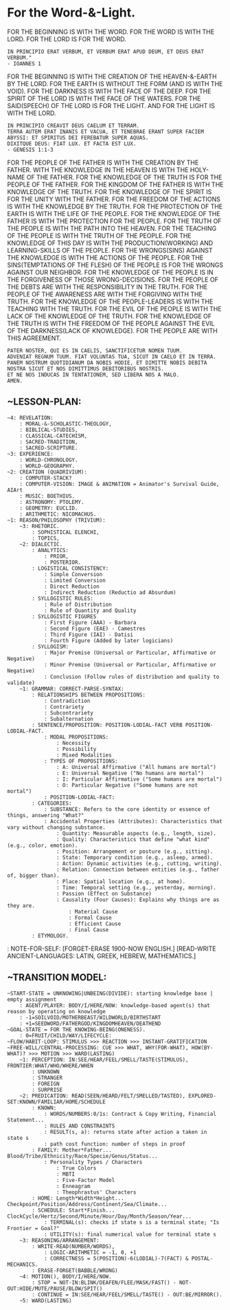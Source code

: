# **For the Word-&-Light.**
FOR THE BEGINNING IS WITH THE WORD.
FOR THE WORD IS WITH THE LORD.
FOR THE LORD IS FOR THE WORD.

    IN PRINCIPIO ERAT VERBUM, ET VERBUM ERAT APUD DEUM, ET DEUS ERAT VERBUM." 
    - IOANNES 1

FOR THE BEGINNING IS WITH THE CREATION OF THE HEAVEN-&-EARTH BY THE LORD.
FOR THE EARTH IS WITHOUT THE FORM (AND IS WITH THE VOID).
FOR THE DARKNESS IS WITH THE FACE OF THE DEEP. 
FOR THE SPIRIT OF THE LORD IS WITH THE FACE OF THE WATERS.
FOR THE SAID(SPEECH) OF THE LORD IS FOR THE LIGHT.
AND FOR THE LIGHT IS WITH THE LORD.

    IN PRINCIPIO CREAVIT DEUS CAELUM ET TERRAM.
    TERRA AUTEM ERAT INANIS ET VACUA, ET TENEBRAE ERANT SUPER FACIEM ABYSSI: ET SPIRITUS DEI FEREBATUR SUPER AQUAS.
    DIXITQUE DEUS: FIAT LUX. ET FACTA EST LUX. 
    - GENESIS 1:1-3

FOR THE PEOPLE OF THE FATHER IS WITH THE CREATION BY THE FATHER.
WITH THE KNOWLEDGE IN THE HEAVEN IS WITH THE HOLY-NAME OF THE FATHER.
FOR THE KNOWLEDGE OF THE TRUTH IS FOR THE PEOPLE OF THE FATHER.
FOR THE KINGDOM OF THE FATHER IS WITH THE KNOWLEDGE OF THE TRUTH.
FOR THE KNOWLEDGE OF THE SPIRIT IS FOR THE UNITY WITH THE FATHER.
FOR THE FREEDOM OF THE ACTIONS IS WITH THE KNOWLEDGE BY THE TRUTH.
FOR THE PROTECTION OF THE EARTH IS WITH THE LIFE OF THE PEOPLE.
FOR THE KNOWLEDGE OF THE FATHER IS WITH THE PROTECTION FOR THE PEOPLE.
FOR THE TRUTH OF THE PEOPLE IS WITH THE PATH INTO THE HEAVEN.
FOR THE TEACHING OF THE PEOPLE IS WITH THE TRUTH OF THE PEOPLE.
FOR THE KNOWLEDGE OF THIS DAY IS WITH THE PRODUCTION(WORKING) AND LEARNING-SKILLS OF THE PEOPLE.
FOR THE WRONGS(SINS) AGAINST THE KNOWLEDGE IS WITH THE ACTIONS OF THE PEOPLE.
FOR THE SINS(TEMPTATIONS OF THE FLESH) OF THE PEOPLE IS FOR THE WRONGS AGAINST OUR NEIGHBOR.
FOR THE KNOWLEDGE OF THE PEOPLE IS IN THE FORGIVENESS OF THOSE WRONG-DECISIONS.
FOR THE PEOPLE OF THE DEBTS ARE WITH THE RESPONSIBILITY IN THE TRUTH.
FOR THE PEOPLE OF THE AWARENESS ARE WITH THE FORGIVING WITH THE TRUTH.
FOR THE KNOWLEDGE OF THE PEOPLE-LEADERS IS WITH THE TEACHING WITH THE TRUTH.
FOR THE EVIL OF THE PEOPLE IS WITH THE LACK OF THE KNOWLEDGE OF THE TRUTH.
FOR THE KNOWLEDGE OF THE TRUTH IS WITH THE FREEDOM OF THE PEOPLE AGAINST THE EVIL OF THE DARKNESS(LACK OF KNOWLEDGE).
FOR THE PEOPLE ARE WITH THIS AGREEMENT.
    
    PATER NOSTER, QUI ES IN CAELIS, SANCTIFICETUR NOMEN TUUM. 
    ADVENIAT REGNUM TUUM. FIAT VOLUNTAS TUA, SICUT IN CAELO ET IN TERRA. 
    PANEM NOSTRUM QUOTIDIANUM DA NOBIS HODIE, ET DIMITTE NOBIS DEBITA NOSTRA SICUT ET NOS DIMITTIMUS DEBITORIBUS NOSTRIS. 
    ET NE NOS INDUCAS IN TENTATIONEM, SED LIBERA NOS A MALO. 
    AMEN.

## **~LESSON-PLAN:**
    ~4: REVELATION:
        : MORAL-&-SCHOLASTIC-THEOLOGY,
        : BIBLICAL-STUDIES,
        : CLASSICAL-CATECHISM,
        : SACRED-TRADITION,
        : SACRED-SCRIPTURE.
    ~3: EXPERIENCE: 
        : WORLD-CHRONOLOGY.
        : WORLD-GEOGRAPHY.
    ~2: CREATION (QUADRIVIUM):
        : COMPUTER-STACK?
        : COMPUTER-VISION: IMAGE & ANIMATION = Animator's Survival Guide, AIArt
	    : MUSIC: BOETHIUS.
        : ASTRONOMY: PTOLEMY.
        : GEOMETRY: EUCLID.
        : ARITHMETIC: NICOMACHUS.
    ~1: REASON/PHILOSOPHY (TRIVIUM):
        ~3: RHETORIC.
            : SOPHISTICAL ELENCHI,
            : TOPICS,
        ~2: DIALECTIC.
            : ANALYTICS:
                : PRIOR,
                : POSTERIOR.   
            : LOGISTICAL CONSISTENCY:
                : Simple Conversion
                : Limited Conversion
                : Direct Reduction
                : Indirect Reduction (Reductio ad Absurdum)
            : SYLLOGISTIC RULES:
                : Rule of Distribution
                : Rule of Quantity and Quality
            : SYLLOGISTIC FIGURES
                : First Figure (AAA) - Barbara
                : Second Figure (EAE) - Camestres
                : Third Figure (IAI) - Datisi
                : Fourth Figure (Added by later logicians)
            : SYLLOGISM:
                : Major Premise (Universal or Particular, Affirmative or Negative)
                : Minor Premise (Universal or Particular, Affirmative or Negative)
                : Conclusion (Follow rules of distribution and quality to validate)
        ~1: GRAMMAR: CORRECT-PARSE-SYNTAX: 
            : RELATIONSHIPS BETWEEN PROPOSITIONS:
                : Contradiction
                : Contrariety
                : Subcontrariety
                : Subalternation
            : SENTENCE/PROPOSITION: POSITION-LODIAL-FACT VERB POSITION-LODIAL-FACT.
                : MODAL PROPOSITIONS:
                    : Necessity
                    : Possibility
                    : Mixed Modalities            
                : TYPES OF PROPOSITIONS: 
                    : A: Universal Affirmative ("All humans are mortal")
                    : E: Universal Negative ("No humans are mortal")
                    : I: Particular Affirmative ("Some humans are mortal")
                    : O: Particular Negative ("Some humans are not mortal")                
                : POSITION-LODIAL-FACT:
            : CATEGORIES:
                : SUBSTANCE: Refers to the core identity or essence of things, answering "What?"
                : Accidental Properties (Attributes): Characteristics that vary without changing substance.
                    : Quantity: Measurable aspects (e.g., length, size).
                    : Quality: Characteristics that define "what kind" (e.g., color, emotion).
                    : Position: Arrangement or posture (e.g., sitting).
                    : State: Temporary condition (e.g., asleep, armed).
                    : Action: Dynamic activities (e.g., cutting, writing).
                    : Relation: Connection between entities (e.g., father of, bigger than).
                    : Place: Spatial location (e.g., at home).
                    : Time: Temporal setting (e.g., yesterday, morning).
                    : Passion (Effect on Substance) 
                    : Causality (Four Causes): Explains why things are as they are.
                        : Material Cause
                        : Formal Cause
                        : Efficient Cause
                        : Final Cause           
            : ETYMOLOGY.
: NOTE-FOR-SELF: 
[FORGET-ERASE 1900-NOW ENGLISH.]
[READ-WRITE ANCIENT-LANGUAGES: LATIN, GREEK, HEBREW, MATHEMATICS.]

## **~TRANSITION MODEL:**
    ~START-STATE = UNKNOWING|UNBEING(DIVIDE): starting knowledge base | empty assignment
        : AGENT/PLAYER: BODY/I/HERE/NOW: knowledge-based agent(s) that reason by operating on knowledge
        : -1=SOILVOID/MOTHERBEAST/WILDWORLD/BIRTHSTART
        : +1=SEEDWORD/FATHERGOD/KINGDOMHEAVEN/DEATHEND
    ~GOAL-STATE = FOR THE KNOWING-BEING(ONENESS).
        : 0=FRUIT/CHILD/WAY/LIFECYCLE:
    ~FLOW/HABIT-LOOP: STIMULUS >>> REACTION >>> INSTANT-GRATIFICATION
    ~FREE-WILL/CENTRAL-PROCESSING: CUE >>> WHAT, WHY(FOR-WHAT), HOW(BY-WHAT)? >>> MOTION >>> WARD(LASTING)
        ~1: PERCEPTION: IN:SEE/HEAR/FEEL/SMELL/TASTE(STIMULUS), FRONTIER:WHAT/WHO/WHERE/WHEN 
            : UNKNOWN
            : STRANGER
            : FOREIGN
            : SURPRISE
        ~2: PREDICATION: READ(SEEN/HEARD/FELT/SMELLED/TASTED), EXPLORED-SET:KNOWN/FAMILIAR/HOME/SCHEDULE
            : KNOWN: 
                : WORDS/NUMBERS:0/1s: Contract & Copy Writing, Financial Statement... 
                : RULES AND CONSTRAINTS
                : RESULT(s, a): returns state after action a taken in state s
                : path cost function: number of steps in proof
            : FAMILY: Mother*Father... Blood/Tribe/Ethnicity/Race/Specie/Genus/Status...
                : Personality Types / Characters
                    : True Colors
                    : MBTI
                    : Five-Factor Model
                    : Enneagram
                    : Theophrastus' Characters
            : HOME: Length*Width*Height... Checkpoint/Position/Address/Continent/Sea/Climate...
            : SCHEDULE: Start*Finish... ClockCycle/Hertz/Second/Minute/Hour/Day/Month/Season/Year...
                : TERMINAL(s): checks if state s is a terminal state; "Is Frontier = Goal?"
                : UTILITY(s): final numerical value for terminal state s
        ~3: REASONING/ARRANGEMENT:
            : WRITE-READ(NUMBER/WORDS), 
                : LOGIC-ARITHMETIC = -1, 0, +1
                : CORRECTNESS = 5(POSITION)-6(LODIAL)-7(FACT) & POSTAL-MECHANICS.
            : ERASE-FORGET(BABBLE/WRONG) 
        ~4: MOTION(), BODY/I/HERE/NOW.
            : STOP = NOT-IN:BLINK/DEAFEN/FLEE/MASK/FAST() - NOT-OUT:HIDE/MUTE/PAUSE/BLOW/SPIT()
            : CONTINUE = IN:SEE/HEAR/FEEL/SMELL/TASTE() - OUT:BE/MIRROR().
        ~5: WARD(LASTING)
